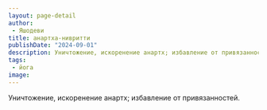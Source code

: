 ```yaml
---
layout: page-detail
author:
 - Яшодеви
title: анартха-нивритти
publishDate: "2024-09-01"
description: Уничтожение, искоренение анартх; избавление от привязанностей.
tags:
 - йога
image: 
---
```


Уничтожение, искоренение анартх; избавление от привязанностей.

